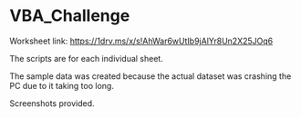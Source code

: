 # VBA_Challenge
Worksheet link: https://1drv.ms/x/s!AhWar6wUtIb9jAlYr8Un2X25JOq6

The scripts are for each individual sheet.

The sample data was created because the actual dataset was crashing the PC due to it taking too long.

Screenshots provided. 
